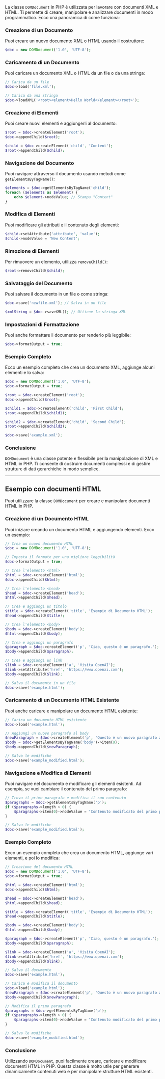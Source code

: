 La classe `DOMDocument` in PHP è utilizzata per lavorare con documenti XML e HTML. Ti permette di creare, manipolare e analizzare documenti in modo programmatico. Ecco una panoramica di come funziona:

### Creazione di un Documento

Puoi creare un nuovo documento XML o HTML usando il costruttore:

```php
$doc = new DOMDocument('1.0', 'UTF-8');
```

### Caricamento di un Documento

Puoi caricare un documento XML o HTML da un file o da una stringa:

```php
// Carica da un file
$doc->load('file.xml');

// Carica da una stringa
$doc->loadXML('<root><element>Hello World</element></root>');
```

### Creazione di Elementi

Puoi creare nuovi elementi e aggiungerli al documento:

```php
$root = $doc->createElement('root');
$doc->appendChild($root);

$child = $doc->createElement('child', 'Content');
$root->appendChild($child);
```

### Navigazione del Documento

Puoi navigare attraverso il documento usando metodi come `getElementsByTagName()`:

```php
$elements = $doc->getElementsByTagName('child');
foreach ($elements as $element) {
    echo $element->nodeValue; // Stampa "Content"
}
```

### Modifica di Elementi

Puoi modificare gli attributi e il contenuto degli elementi:

```php
$child->setAttribute('attribute', 'value');
$child->nodeValue = 'New Content';
```

### Rimozione di Elementi

Per rimuovere un elemento, utilizza `removeChild()`:

```php
$root->removeChild($child);
```

### Salvataggio del Documento

Puoi salvare il documento in un file o come stringa:

```php
$doc->save('newfile.xml'); // Salva in un file

$xmlString = $doc->saveXML(); // Ottiene la stringa XML
```

### Impostazioni di Formattazione

Puoi anche formattare il documento per renderlo più leggibile:

```php
$doc->formatOutput = true;
```

### Esempio Completo

Ecco un esempio completo che crea un documento XML, aggiunge alcuni elementi e lo salva:

```php
$doc = new DOMDocument('1.0', 'UTF-8');
$doc->formatOutput = true;

$root = $doc->createElement('root');
$doc->appendChild($root);

$child1 = $doc->createElement('child', 'First Child');
$root->appendChild($child1);

$child2 = $doc->createElement('child', 'Second Child');
$root->appendChild($child2);

$doc->save('example.xml');
```

### Conclusione

`DOMDocument` è una classe potente e flessibile per la manipolazione di XML e HTML in PHP. Ti consente di costruire documenti complessi e di gestire strutture di dati gerarchiche in modo semplice.

---

## Esempio con documenti HTML

Puoi utilizzare la classe `DOMDocument` per creare e manipolare documenti HTML in PHP.

### Creazione di un Documento HTML

Puoi iniziare creando un documento HTML e aggiungendo elementi. Ecco un esempio:

```php
// Crea un nuovo documento HTML
$doc = new DOMDocument('1.0', 'UTF-8');

// Imposta il formato per una migliore leggibilità
$doc->formatOutput = true;

// Crea l'elemento <html>
$html = $doc->createElement('html');
$doc->appendChild($html);

// Crea l'elemento <head>
$head = $doc->createElement('head');
$html->appendChild($head);

// Crea e aggiungi un titolo
$title = $doc->createElement('title', 'Esempio di Documento HTML');
$head->appendChild($title);

// Crea l'elemento <body>
$body = $doc->createElement('body');
$html->appendChild($body);

// Crea e aggiungi un paragrafo
$paragraph = $doc->createElement('p', 'Ciao, questo è un paragrafo.');
$body->appendChild($paragraph);

// Crea e aggiungi un link
$link = $doc->createElement('a', 'Visita OpenAI');
$link->setAttribute('href', 'https://www.openai.com');
$body->appendChild($link);

// Salva il documento in un file
$doc->save('example.html');
```

### Caricamento di un Documento HTML Esistente

Puoi anche caricare e manipolare un documento HTML esistente:

```php
// Carica un documento HTML esistente
$doc->load('example.html');

// Aggiungi un nuovo paragrafo al body
$newParagraph = $doc->createElement('p', 'Questo è un nuovo paragrafo aggiunto.');
$body = $doc->getElementsByTagName('body')->item(0);
$body->appendChild($newParagraph);

// Salva le modifiche
$doc->save('example_modified.html');
```

### Navigazione e Modifica di Elementi

Puoi navigare nel documento e modificare gli elementi esistenti. Ad esempio, se vuoi cambiare il contenuto del primo paragrafo:

```php
// Trova il primo paragrafo e modifica il suo contenuto
$paragraphs = $doc->getElementsByTagName('p');
if ($paragraphs->length > 0) {
    $paragraphs->item(0)->nodeValue = 'Contenuto modificato del primo paragrafo.';
}

// Salva le modifiche
$doc->save('example_modified.html');
```

### Esempio Completo

Ecco un esempio completo che crea un documento HTML, aggiunge vari elementi, e poi lo modifica:

```php
// Creazione del documento HTML
$doc = new DOMDocument('1.0', 'UTF-8');
$doc->formatOutput = true;

$html = $doc->createElement('html');
$doc->appendChild($html);

$head = $doc->createElement('head');
$html->appendChild($head);

$title = $doc->createElement('title', 'Esempio di Documento HTML');
$head->appendChild($title);

$body = $doc->createElement('body');
$html->appendChild($body);

$paragraph = $doc->createElement('p', 'Ciao, questo è un paragrafo.');
$body->appendChild($paragraph);

$link = $doc->createElement('a', 'Visita OpenAI');
$link->setAttribute('href', 'https://www.openai.com');
$body->appendChild($link);

// Salva il documento
$doc->save('example.html');

// Carica e modifica il documento
$doc->load('example.html');
$newParagraph = $doc->createElement('p', 'Questo è un nuovo paragrafo aggiunto.');
$body->appendChild($newParagraph);

// Modifica il primo paragrafo
$paragraphs = $doc->getElementsByTagName('p');
if ($paragraphs->length > 0) {
    $paragraphs->item(0)->nodeValue = 'Contenuto modificato del primo paragrafo.';
}

// Salva le modifiche
$doc->save('example_modified.html');
```

### Conclusione

Utilizzando `DOMDocument`, puoi facilmente creare, caricare e modificare documenti HTML in PHP. Questa classe è molto utile per generare dinamicamente contenuti web e per manipolare strutture HTML esistenti.